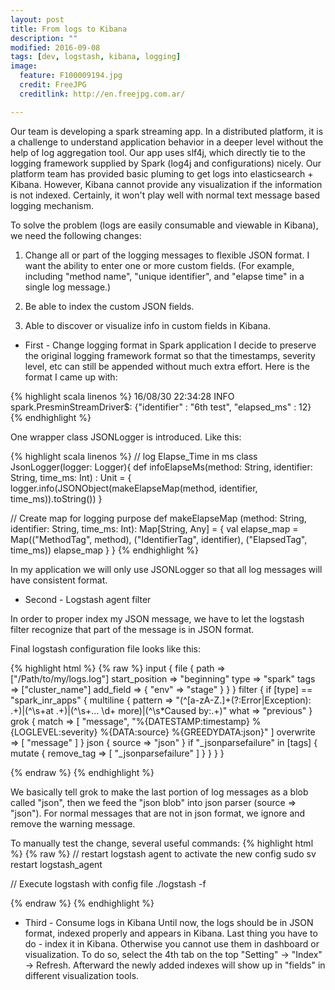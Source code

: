 ```yaml
---
layout: post
title: From logs to Kibana
description: ""
modified: 2016-09-08
tags: [dev, logstash, kibana, logging]
image:
  feature: F100009194.jpg
  credit: FreeJPG
  creditlink: http://en.freejpg.com.ar/

---
```

Our team is developing a spark streaming app.  In a distributed platform, it is a challenge to understand application behavior in a deeper level without the help of log aggregation tool.  Our app uses slf4j, which directly tie to the logging framework supplied by Spark (log4j and configurations) nicely.  Our platform team has provided basic pluming to get logs into elasticsearch + Kibana.  However, Kibana cannot provide any visualization if the information is not indexed.  Certainly, it won't play well with normal text message based logging mechanism.

To solve the problem (logs are easily consumable and viewable in Kibana), we need the following changes:
1. Change all or part of the logging messages to flexible JSON format.  I want the ability to enter one or more custom fields.  (For example, including "method name", "unique identifier", and "elapse time" in a single log message.)

2. Be able to index the custom JSON fields.

3. Able to discover or visualize info in custom fields in Kibana.

* First - Change logging format in Spark application
I decide to preserve the original logging framework format so that the timestamps, severity level, etc can still be appended without much extra effort.  Here is the format I came up with:

{% highlight scala linenos %}
16/08/30 22:34:28 INFO spark.PresminStreamDriver$: {"identifier" : "6th test", "elapsed_ms" : 12}
{% endhighlight %}

One wrapper class JSONLogger is introduced.  Like this:

{% highlight scala linenos %}
// log Elapse_Time in ms
class JsonLogger(logger: Logger){
def infoElapseMs(method: String, identifier: String, time_ms: Int) : Unit = {
  logger.info(JSONObject(makeElapseMap(method, identifier, time_ms)).toString())
}

// Create map for logging purpose
def makeElapseMap (method: String, identifier: String, time_ms: Int): Map[String, Any] = {
  val elapse_map = Map(("MethodTag", method), ("IdentifierTag", identifier), ("ElapsedTag", time_ms))
  elapse_map
}
}
{% endhighlight %}

In my application we will only use JSONLogger so that all log messages will have consistent format.

* Second - Logstash agent filter

In order to proper index my JSON message, we have to let the logstash filter recognize that part of the message is in JSON format.

Final logstash configuration file looks like this:

{% highlight html %}
{% raw %}
input {
  file {
    path => ["/Path/to/my/logs.log"]
    start_position => "beginning"
    type => "spark"
    tags => ["cluster_name"]
    add_field => { "env" => "stage" }
  }
}
filter {
  if [type] == "spark_inr_apps" {
    multiline {
      pattern => "(^[a-zA-Z.]+(?:Error|Exception): .+)|(^\s+at .+)|(^\s+... \d+ more)|(^\s*Caused by:.+)"
      what => "previous"
    }
    grok {
      match => [ "message", "%{DATESTAMP:timestamp} %{LOGLEVEL:severity} %{DATA:source} %{GREEDYDATA:json}" ]
      overwrite => [ "message" ]
    }
    json {
      source => "json"
    }
    if "_jsonparsefailure" in [tags] {
    mutate {
      remove_tag => [ "_jsonparsefailure" ]
      }
    }
  }
}

{% endraw %}
{% endhighlight %}

We basically tell grok to make the last portion of log messages as a blob called "json", then we feed the "json blob" into json parser (source => "json").  For normal messages that are not in json format, we ignore and remove the warning message.

To manually test the change, several useful commands:
{% highlight html %}
{% raw %}
// restart logstash agent to activate the new config
sudo sv restart logstash_agent

// Execute logstash with config file
./logstash -f <path to config file>

{% endraw %}
{% endhighlight %}

* Third - Consume logs in Kibana
Until now, the logs should be in JSON format, indexed properly and appears in Kibana.  Last thing you have to do - index it in Kibana.  Otherwise you cannot use them in dashboard or visualization.
To do so, select the 4th tab on the top "Setting" -> "Index" -> Refresh.  Afterward the newly added indexes will show up in "fields" in different visualization tools.  
